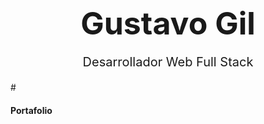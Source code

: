 <p style="text-align: center; font-size: 50px; font-weight: bold; margin-bottom: 0px;">Gustavo Gil</p>
<p style="text-align: center; font-size: 20px;">Desarrollador Web Full Stack</p>
# 

#### Portafolio
